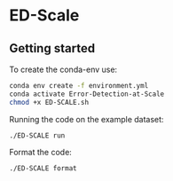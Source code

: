 # ED-Scale

## Getting started

To create the conda-env use:

```bash
conda env create -f environment.yml
conda activate Error-Detection-at-Scale
chmod +x ED-SCALE.sh
```

Running the code on the example dataset:

`./ED-SCALE run`

Format the code:

`./ED-SCALE format`